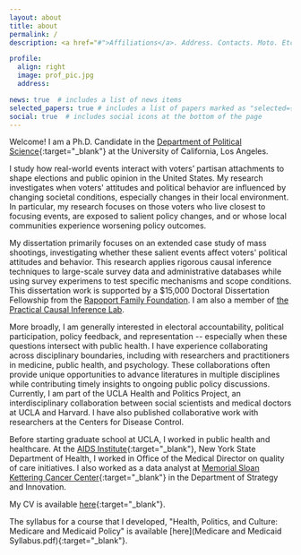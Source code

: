 ```yaml
---
layout: about
title: about
permalink: /
description: <a href="#">Affiliations</a>. Address. Contacts. Moto. Etc.

profile:
  align: right
  image: prof_pic.jpg
  address:

news: true  # includes a list of news items
selected_papers: true # includes a list of papers marked as "selected={true}"
social: true  # includes social icons at the bottom of the page
---
```


Welcome! I am a Ph.D. Candidate in the [Department of Political Science](https://polisci.ucla.edu/){:target="_blank"} at the University of California, Los Angeles.  

I study how real-world events interact with voters’ partisan attachments to shape elections and public opinion in the United States. My research investigates when voters' attitudes and political behavior are influenced by changing societal conditions, especially changes in their local environment. In particular, my research focuses on those voters who live closest to focusing events, are exposed to salient policy changes, and or whose local communities experience worsening policy outcomes. 

My dissertation primarily focuses on an extended case study of mass shootings, investigating whether these salient events affect voters' political attitudes and behavior. This research applies rigorous causal inference techniques to large-scale survey data and administrative databases while using survey experimens to test specific mechanisms and scope conditions. This dissertation work is supported by a $15,000 Doctoral Dissertation Fellowship from the [Rapoport Family Foundation](www.rapoportfamilyfoundation.com). I am also a member of [the Practical Causal Inference  Lab](www.practicallycausal.com).

More broadly, I am generally interested in electoral accountability, political participation, policy feedback, and representation -- especially when these questions intersect with public health. I have experience collaborating across disciplinary boundaries, including with researchers and practitioners in medicine, public health, and psychology. These collaborations often provide unique opportunities to advance literatures in multiple disciplines while contributing timely insights to ongoing public policy discussions. Currently, I am part of the UCLA Health and Politics Project, an interdisciplinary collaboration between social scientists and medical doctors at UCLA and Harvard. I have also published collaborative work with researchers at the Centers for Disease Control. 

Before starting graduate school at UCLA, I worked in public health and healthcare. At the [AIDS Institute](https://www.health.ny.gov/diseases/aids/){:target="_blank"}, New York State Department of Health, I worked in Office of the Medical Director on quality of care initiatives. I also worked as a data analyst at [Memorial Sloan Kettering Cancer Center](https://www.mskcc.org/){:target="_blank"} in the Department of Strategy and Innovation. 

My CV is available [here](/assets/pdf/baxter_king_cv.pdf){:target="_blank"}.  

The syllabus for a course that I developed, "Health, Politics, and Culture: Medicare and Medicaid Policy" is available [here](Medicare and Medicaid Syllabus.pdf){:target="_blank"}.

